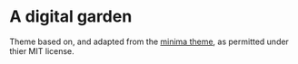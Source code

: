 # A digital garden

Theme based on, and adapted from the [minima theme](https://github.com/jekyll/minima), as permitted under thier MIT license.
